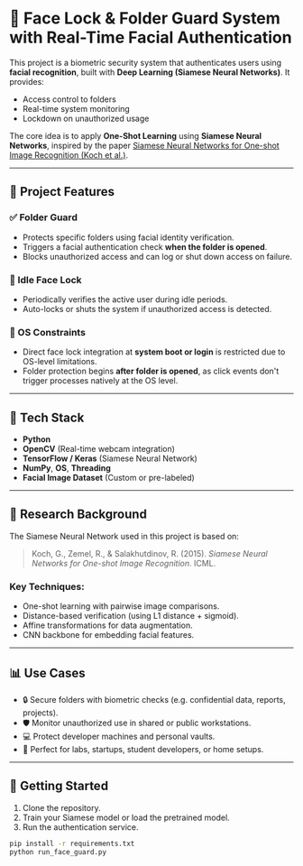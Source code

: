# 🔐 Face Lock & Folder Guard System with Real-Time Facial Authentication

This project is a biometric security system that authenticates users using **facial recognition**, built with **Deep Learning (Siamese Neural Networks)**. It provides:
- Access control to folders
- Real-time system monitoring
- Lockdown on unauthorized usage

The core idea is to apply **One-Shot Learning** using **Siamese Neural Networks**, inspired by the paper [Siamese Neural Networks for One-shot Image Recognition (Koch et al.)](https://www.cs.cmu.edu/~rsalakhu/papers/oneshot1.pdf).

---

## 📁 Project Features

### ✅ Folder Guard
- Protects specific folders using facial identity verification.
- Triggers a facial authentication check **when the folder is opened**.
- Blocks unauthorized access and can log or shut down access on failure.

### 🔁 Idle Face Lock
- Periodically verifies the active user during idle periods.
- Auto-locks or shuts the system if unauthorized access is detected.

### 🚫 OS Constraints
- Direct face lock integration at **system boot or login** is restricted due to OS-level limitations.
- Folder protection begins **after folder is opened**, as click events don't trigger processes natively at the OS level.

---

## 🧠 Tech Stack

- **Python**
- **OpenCV** (Real-time webcam integration)
- **TensorFlow / Keras** (Siamese Neural Network)
- **NumPy**, **OS**, **Threading**
- **Facial Image Dataset** (Custom or pre-labeled)

---

## 📘 Research Background

The Siamese Neural Network used in this project is based on:

> Koch, G., Zemel, R., & Salakhutdinov, R. (2015). *Siamese Neural Networks for One-shot Image Recognition*. ICML.

### Key Techniques:
- One-shot learning with pairwise image comparisons.
- Distance-based verification (using L1 distance + sigmoid).
- Affine transformations for data augmentation.
- CNN backbone for embedding facial features.

---

## 📊 Use Cases

- 🔒 Secure folders with biometric checks (e.g. confidential data, reports, projects).
- 🛡️ Monitor unauthorized use in shared or public workstations.
- 💻 Protect developer machines and personal vaults.
- 🏫 Perfect for labs, startups, student developers, or home setups.

---

## 🚀 Getting Started

1. Clone the repository.
2. Train your Siamese model or load the pretrained model.
3. Run the authentication service.

```bash
pip install -r requirements.txt
python run_face_guard.py

